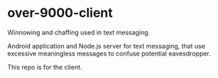 # over-9000-client
Winnowing and chaffing used in text messaging.

Android application and Node.js server for text messaging, that use excessive meaningless messages to confuse potential eavesdropper.

This repo is for the client.
